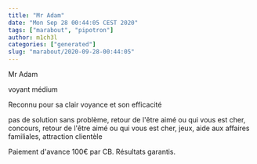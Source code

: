 ```yaml
---
title: "Mr Adam"
date: "Mon Sep 28 00:44:05 CEST 2020"
tags: ["marabout", "pipotron"]
author: m1ch3l
categories: ["generated"]
slug: "marabout/2020-09-28-00:44:05"
---
```


Mr Adam

voyant médium

Reconnu pour sa clair voyance et son efficacité

pas de solution sans problème, retour de l'être aimé ou qui vous est cher, concours, retour de l'être aimé ou qui vous est cher, jeux, aide aux affaires familiales, attraction clientèle

Paiement d'avance 100€ par CB. Résultats garantis.
